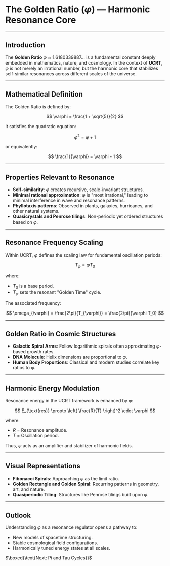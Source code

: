 # The Golden Ratio ($\varphi$) — Harmonic Resonance Core

---

## Introduction

The **Golden Ratio** $\varphi \approx 1.6180339887\ldots$ is a fundamental constant deeply embedded in mathematics, nature, and cosmology. In the context of **UCRT**, $\varphi$ is not merely an irrational number, but the harmonic core that stabilizes self-similar resonances across different scales of the universe.

---

## Mathematical Definition

The Golden Ratio is defined by:

$$
\varphi = \frac{1 + \sqrt{5}}{2}
$$

It satisfies the quadratic equation:

$$
\varphi^2 = \varphi + 1
$$

or equivalently:

$$
\frac{1}{\varphi} = \varphi - 1
$$

---

## Properties Relevant to Resonance

* **Self-similarity**: $\varphi$ creates recursive, scale-invariant structures.
* **Minimal rational approximation**: $\varphi$ is "most irrational," leading to minimal interference in wave and resonance patterns.
* **Phyllotaxis patterns**: Observed in plants, galaxies, hurricanes, and other natural systems.
* **Quasicrystals and Penrose tilings**: Non-periodic yet ordered structures based on $\varphi$.

---

## Resonance Frequency Scaling

Within UCRT, $\varphi$ defines the scaling law for fundamental oscillation periods:

$$
T_{\varphi} = \varphi T_0
$$

where:

* $T_0$ is a base period.
* $T_{\varphi}$ sets the resonant "Golden Time" cycle.

The associated frequency:

$$
\omega_{\varphi} = \frac{2\pi}{T_{\varphi}} = \frac{2\pi}{\varphi T_0}
$$

---

## Golden Ratio in Cosmic Structures

* **Galactic Spiral Arms**: Follow logarithmic spirals often approximating $\varphi$-based growth rates.
* **DNA Molecule**: Helix dimensions are proportional to $\varphi$.
* **Human Body Proportions**: Classical and modern studies correlate key ratios to $\varphi$.

---

## Harmonic Energy Modulation

Resonance energy in the UCRT framework is enhanced by $\varphi$:

$$
E_{\text{res}} \propto \left( \frac{R}{T} \right)^2 \cdot \varphi
$$

where:

* $R$ = Resonance amplitude.
* $T$ = Oscillation period.

Thus, $\varphi$ acts as an amplifier and stabilizer of harmonic fields.

---

## Visual Representations

* **Fibonacci Spirals**: Approaching $\varphi$ as the limit ratio.
* **Golden Rectangle and Golden Spiral**: Recurring patterns in geometry, art, and nature.
* **Quasiperiodic Tiling**: Structures like Penrose tilings built upon $\varphi$.

---

## Outlook

Understanding $\varphi$ as a resonance regulator opens a pathway to:

* New models of spacetime structuring.
* Stable cosmological field configurations.
* Harmonically tuned energy states at all scales.

$\boxed{\text{Next: Pi and Tau Cycles}}$
